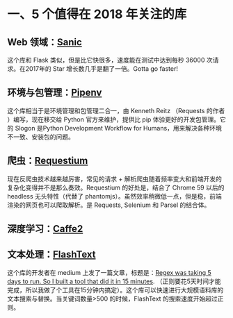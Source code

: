 # 一、5 个值得在 2018 年关注的库

## Web 领域：[Sanic](https://github.com/channelcat/sanic)
这个库和 Flask 类似，但是比它快很多，速度能在测试中达到每秒 36000 次请求。在2017年的 Star 增长数几乎是翻了一倍。Gotta go faster!

## 环境与包管理：[Pipenv](https://github.com/pypa/pipenv)
这个库相当于是环境管理和包管理二合一，由 Kenneth Reitz （Requests 的作者 ）编写，现在移交给 Python 官方来维护，提供比 pip 体验更好的开发包管理。它的 Slogon 是Python Development Workflow for Humans，用来解决各种环境不一致、安装包的问题。

## 爬虫：[Requestium](https://github.com/tryolabs/requestium)

现在反爬虫技术越来越厉害，常见的请求 + 解析爬虫随着频率变大和前端开发的复杂化变得并不是那么奏效。Requestium 的好处是，结合了 Chrome 59 以后的 headless 无头特性（代替了 phantomjs）。虽然效率稍微低一点，但是稳，前端渲染的网页也可以爬取解析。是 Requests, Selenium 和 Parsel 的结合体。

## 深度学习：[Caffe2](https://github.com/caffe2/caffe2)

## 文本处理：[FlashText](https://github.com/vi3k6i5/flashtext)
这个库的开发者在 medium 上发了一篇文章，标题是：[Regex was taking 5 days to run. So I built a tool that did it in 15 minutes](https://medium.freecodecamp.org/regex-was-taking-5-days-flashtext-does-it-in-15-minutes-55f04411025f). （正则要花5天时间才能完成，所以我做了个工具在15分钟内搞定）。这个库可以快速进行大规模语料库的文本搜索与替换。当关键词数量>500 的时候，FlashText 的搜索速度开始超过正则。



